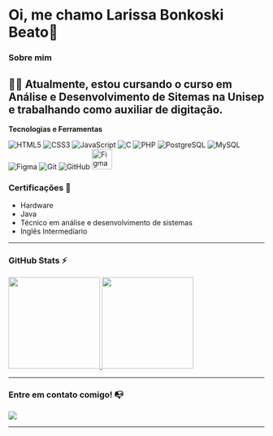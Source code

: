 # Oi, me chamo Larissa Bonkoski Beato👋

### Sobre mim

👩‍💻 Atualmente, estou cursando o curso em Análise e Desenvolvimento de Sitemas na Unisep e 
trabalhando como auxiliar de digitação.
---

**Tecnologias e Ferramentas**

![HTML5](https://img.shields.io/badge/html5-%23E34F26.svg?style=for-the-badge&logo=html5&logoColor=white)
![CSS3](https://img.shields.io/badge/css3-%231572B6.svg?style=for-the-badge&logo=css3&logoColor=white)
![JavaScript](https://img.shields.io/badge/javascript-%23323330.svg?style=for-the-badge&logo=javascript&logoColor=%23F7DF1E)
![C](https://img.shields.io/badge/c-%2300599C.svg?style=for-the-badge&logo=c&logoColor=white)
![PHP](https://img.shields.io/badge/php-%23777BB4.svg?style=for-the-badge&logo=php&logoColor=white)
![PostgreSQL](https://img.shields.io/badge/postgres-%23316192.svg?style=for-the-badge&logo=postgresql&logoColor=white)
![MySQL](https://img.shields.io/badge/mysql-%234479A1.svg?style=for-the-badge&logo=mysql&logoColor=white)
![Figma](https://img.shields.io/badge/figma-%23F24E1E.svg?style=for-the-badge&logo=figma&logoColor=white)
![Git](https://img.shields.io/badge/git-%23F05033.svg?style=for-the-badge&logo=git&logoColor=white)
![GitHub](https://img.shields.io/badge/github-%23121011.svg?style=for-the-badge&logo=github&logoColor=white)
<img alt="Figma" height="40" width="40" src="https://cdn.jsdelivr.net/gh/devicons/devicon/icons/figma/figma-original.svg">




### Certificações 📜

- Hardware 
- Java
- Técnico em análise e desenvolvimento de sistemas
- Inglês Intermedíario

---

### GitHub Stats ⚡

<div>
  <a href="https://github.com/LarissaBeato/LarissaBeato.git">
    <img height="180em" src="https://github-readme-stats.vercel.app/api/top-langs/?username=LarissaBeato&theme=dracula&show_icons=true&hide_border=false&layout=compact"/>
    <img height="180em" src="https://github-readme-stats.vercel.app/api?username=LarissaBeato&theme=dracula&show_icons=true&hide_border=false&count_private=true"/>

  </a>
</div>

---

### Entre em contato comigo! 📭
<div>
  <a href="https://www.linkedin.com/in/larissa-beato-85a58320b/" target="_blank"><img src="https://img.shields.io/badge/-LinkedIn-%230077B5?style=for-the-badge&logo=linkedin&logoColor=white" target="_blank"></a>
</div>

---
